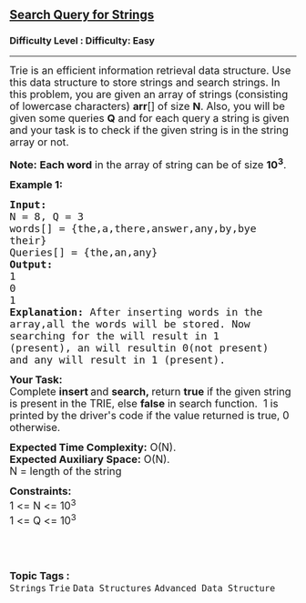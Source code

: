 <h2><a href="https://www.geeksforgeeks.org/problems/search-query-for-strings5049/1?page=1&category=Strings&status=unsolved,attempted&sortBy=accuracy">Search Query for Strings</a></h2><h3>Difficulty Level : Difficulty: Easy</h3><hr><div class="problems_problem_content__Xm_eO"><p><span style="font-size:18px">Trie is an efficient information retrieval data structure. Use this data structure to store strings and search strings. In this problem, you are given an array of strings (consisting of lowercase characters) <strong>arr</strong>[] of size <strong>N</strong>. Also, you will be given some queries <strong>Q</strong> and for each query a string is given and your task is to check if the given string is in the string array or not.</span></p>

<p><span style="font-size:18px"><strong>Note:</strong> <strong>Each word</strong> in the array of string can be of size <strong>10<sup>3</sup></strong>.</span></p>

<p><strong><span style="font-size:18px">Example 1:</span></strong></p>

<pre><strong><span style="font-size:18px">Input:
</span></strong><span style="font-size:18px">N = 8, Q = 3
words[] = {the,a,there,answer,any,by,bye
their}
Queries[] = {the,an,any}
<strong>Output:
</strong>1
0
1<strong>
Explanation: </strong>After inserting words in the
array,all the words will be stored. Now
searching for the will result in 1
(present), an will resultin 0(not present)
and any will result in 1 (present).</span>
</pre>

<p><span style="font-size:18px"><strong>Your Task:</strong><br>
Complete <strong>insert </strong>and <strong>search,&nbsp;</strong>return <strong>true</strong>&nbsp;if the given string is present in the TRIE, else <strong>false</strong> in search function.&nbsp; 1 is printed by the driver's code if the value returned is true, 0 otherwise.</span></p>

<p><span style="font-size:18px"><strong>Expected Time Complexity:</strong>&nbsp;O(N).<br>
<strong>Expected Auxiliary Space:</strong>&nbsp;O(N).<br>
N = length of the string</span></p>

<p><span style="font-size:18px"><strong>Constraints:</strong><br>
1 &lt;= N &lt;= 10<sup>3</sup><br>
1 &lt;= Q &lt;= 10<sup>3</sup></span></p>

<p>&nbsp;</p>
</div><br><p><span style=font-size:18px><strong>Topic Tags : </strong><br><code>Strings</code>&nbsp;<code>Trie</code>&nbsp;<code>Data Structures</code>&nbsp;<code>Advanced Data Structure</code>&nbsp;